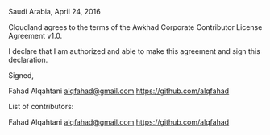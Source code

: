 Saudi Arabia, April 24, 2016

Cloudland agrees to the terms of the Awkhad Corporate Contributor License
Agreement v1.0.

I declare that I am authorized and able to make this agreement and sign this
declaration.

Signed,

Fahad Alqahtani alqfahad@gmail.com https://github.com/alqfahad

List of contributors:

Fahad Alqahtani alqfahad@gmail.com https://github.com/alqfahad

